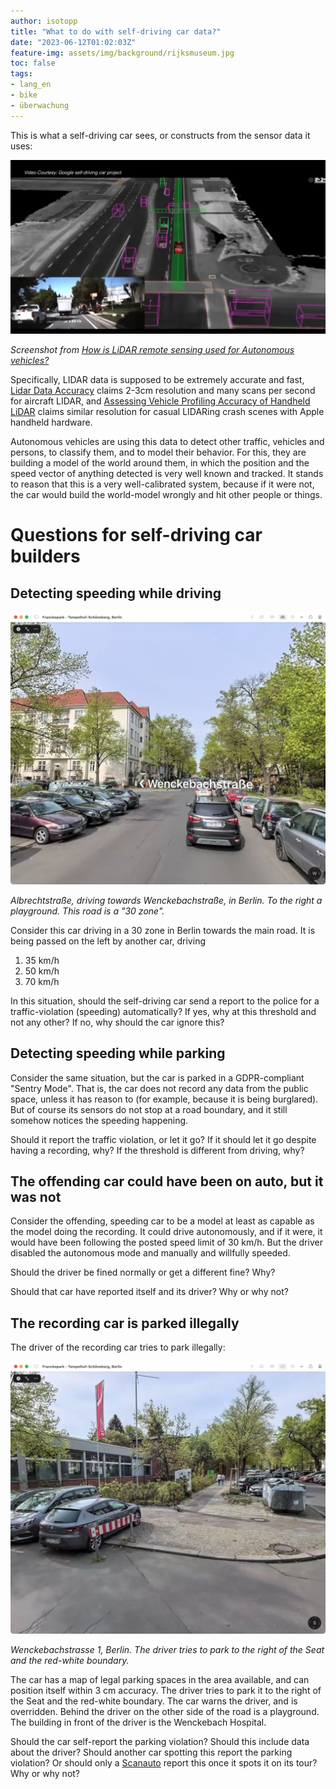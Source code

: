 ```yaml
---
author: isotopp
title: "What to do with self-driving car data?"
date: "2023-06-12T01:02:03Z"
feature-img: assets/img/background/rijksmuseum.jpg
toc: false
tags:
- lang_en
- bike
- überwachung
---
```


This is what a self-driving car sees, or constructs from the sensor data it uses:

![](/uploads/2023/06/self-driving-01.jpg)

*Screenshot from [How is LiDAR remote sensing used for Autonomous vehicles?](https://youtu.be/JC94Y063x58?t=38)*

Specifically, LIDAR data is supposed to be extremely accurate and fast, 
[Lidar Data Accuracy](https://www.asprs.org/a/publications/proceedings/fall2006/0009.pdf)
claims 2-3cm resolution and many scans per second for aircraft LIDAR, and 
[Assessing Vehicle Profiling Accuracy of Handheld LiDAR](https://www.ncbi.nlm.nih.gov/pmc/articles/PMC8659977/)
claims similar resolution for casual LIDARing crash scenes with Apple handheld hardware.

Autonomous vehicles are using this data to detect other traffic, vehicles and persons, to classify them, 
and to model their behavior.
For this, they are building a model of the world around them,
in which the position and the speed vector of anything detected is very well known and tracked. 
It stands to reason that this is a very well-calibrated system, because if it were not,
the car would build the world-model wrongly and hit other people or things.

# Questions for self-driving car builders

## Detecting speeding while driving

![](/uploads/2023/06/self-driving-02.jpg)

*Albrechtstraße, driving towards Wenckebachstraße, in Berlin. To the right a playground. This road is a "30 zone".*

Consider this car driving in a 30 zone in Berlin towards the main road. It is being passed on the left by another car,
driving

1. 35 km/h 
2. 50 km/h 
3. 70 km/h

In this situation, should the self-driving car send a report to the police for a traffic-violation (speeding) automatically?
If yes, why at this threshold and not any other? If no, why should the car ignore this?

## Detecting speeding while parking

Consider the same situation, but the car is parked in a GDPR-compliant "Sentry Mode".
That is, the car does not record any data from the public space, unless it has reason to (for example, because it is being burglared).
But of course its sensors do not stop at a road boundary, and it still somehow notices the speeding happening.

Should it report the traffic violation, or let it go?
If it should let it go despite having a recording, why? If the threshold is different from driving, why?

## The offending car could have been on auto, but it was not

Consider the offending, speeding car to be a model at least as capable as the model doing the recording.
It could drive autonomously, and if it were, it would have been following the posted speed limit of 30 km/h.
But the driver disabled the autonomous mode and manually and willfully speeded.

Should the driver be fined normally or get a different fine? Why?

Should that car have reported itself and its driver? Why or why not?

## The recording car is parked illegally

The driver of the recording car tries to park illegally:

![](/uploads/2023/06/self-driving-03.jpg)

*Wenckebachstrasse 1, Berlin. The driver tries to park to the right of the Seat and the red-white boundary.*

The car has a map of legal parking spaces in the area available, and can position itself within 3 cm accuracy.
The driver tries to park it to the right of the Seat and the red-white boundary.
The car warns the driver, and is overridden.
Behind the driver on the other side of the road is a playground.
The building in front of the driver is the Wenckebach Hospital.

Should the car self-report the parking violation? Should this include data about the driver?
Should another car spotting this report the parking violation?
Or should only a [Scanauto](https://algoritmeregister.amsterdam.nl/en/automated-parking-control/) report this once it spots it on its tour?
Why or why not?
